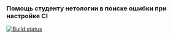 ### Помощь студенту нетологии в поиске ошибки при настройке CI




[![Build status](https://ci.appveyor.com/api/projects/status/xpgaq2vp2oh63wrr?svg=true)](https://ci.appveyor.com/project/OSA85/for-check)
